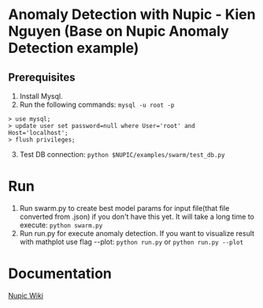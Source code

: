 # Anomaly Detection with Nupic - Kien Nguyen (Base on Nupic Anomaly Detection example)

## Prerequisites

1. Install Mysql.
2. Run the following commands: `mysql -u root -p`

  ```
  > use mysql;
  > update user set password=null where User='root' and Host='localhost';
  > flush privileges;
  ```

3. Test DB connection: `python $NUPIC/examples/swarm/test_db.py`

# Run

1. Run swarm.py to create best model params for input file(that file converted from .json) if you don't have this yet. It will take a long time to execute: `python swarm.py`
2. Run run.py for execute anomaly detection. If you want to visualize result with mathplot use flag --plot: `python run.py` or `python run.py --plot`

# Documentation

[Nupic Wiki](https://github.com/numenta/nupic/wiki)
